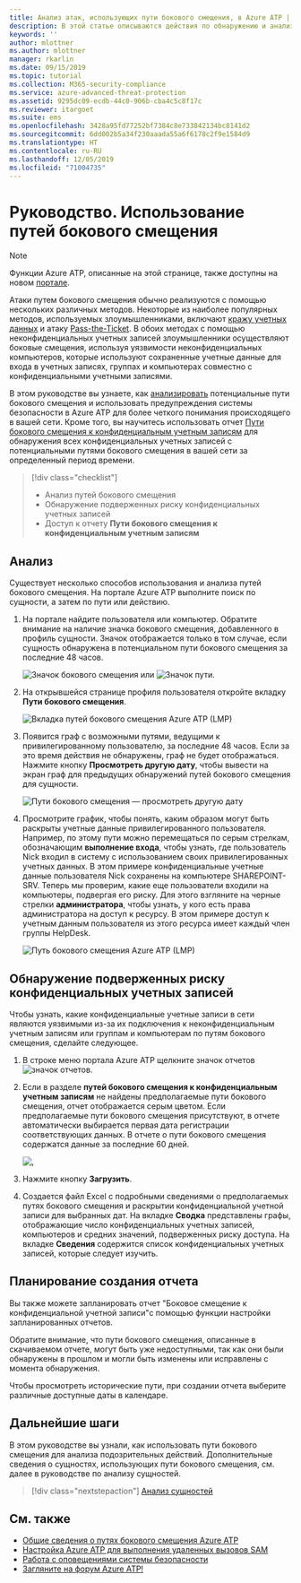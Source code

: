 ```yaml
---
title: Анализ атак, использующих пути бокового смещения, в Azure ATP | Документация Майкрософт
description: В этой статье описываются действия по обнаружению и анализу атак, использующих пути бокового смещения, в Azure Advanced Threat Protection (ATP).
keywords: ''
author: mlottner
ms.author: mlottner
manager: rkarlin
ms.date: 09/15/2019
ms.topic: tutorial
ms.collection: M365-security-compliance
ms.service: azure-advanced-threat-protection
ms.assetid: 9295dc09-ecdb-44c0-906b-cba4c5c8f17c
ms.reviewer: itargoet
ms.suite: ems
ms.openlocfilehash: 3428a95fd77252bf7384c8e733842134bc8141d2
ms.sourcegitcommit: 6dd002b5a34f230aaada55a6f6178c2f9e1584d9
ms.translationtype: HT
ms.contentlocale: ru-RU
ms.lasthandoff: 12/05/2019
ms.locfileid: "71004735"
---
```

# <a name="tutorial-use-lateral-movement-paths-lmps"></a>Руководство. Использование путей бокового смещения

> [!NOTE]
> Функции Azure ATP, описанные на этой странице, также доступны на новом [портале](https://portal.cloudappsecurity.com).

Атаки путем бокового смещения обычно реализуются с помощью нескольких различных методов. Некоторые из наиболее популярных методов, используемых злоумышленниками, включают [кражу учетных данных](suspicious-activity-guide.md#) и атаку [Pass-the-Ticket](suspicious-activity-guide.md). В обоих методах с помощью неконфиденциальных учетных записей злоумышленники осуществляют боковые смещения, используя уязвимости неконфиденциальных компьютеров, которые используют сохраненные учетные данные для входа в учетных записях, группах и компьютерах совместно с конфиденциальными учетными записями.

В этом руководстве вы узнаете, как [анализировать](#investigate) потенциальные пути бокового смещения и использовать предупреждения системы безопасности в Azure ATP для более четкого понимания происходящего в вашей сети. Кроме того, вы научитесь использовать отчет [Пути бокового смещения к конфиденциальным учетным записям](#discover-your-at-risk-sensitive-accounts) для обнаружения всех конфиденциальных учетных записей с потенциальными путями бокового смещения в вашей сети за определенный период времени.

> [!div class="checklist"]
> * Анализ путей бокового смещения
> * Обнаружение подверженных риску конфиденциальных учетных записей
> * Доступ к отчету **Пути бокового смещения к конфиденциальным учетным записям**


## <a name="investigate"></a>Анализ

Существует несколько способов использования и анализа путей бокового смещения. На портале Azure ATP выполните поиск по сущности, а затем по пути или действию.

1. На портале найдите пользователя или компьютер. Обратите внимание на наличие значка бокового смещения, добавленного в профиль сущности. Значок отображается только в том случае, если сущность обнаружена в потенциальном пути бокового смещения за последние 48 часов.  

   ![Значок бокового смещения](./media/lateral-movement-icon.png) или ![Значок пути](./media/paths-icon.png).

2. На открывшейся странице профиля пользователя откройте вкладку **Пути бокового смещения**.

   ![Вкладка путей бокового смещения Azure ATP (LMP)](./media/lateral-movement-path-tab.png)

3. Появится граф с возможными путями, ведущими к привилегированному пользователю, за последние 48 часов. Если за это время действия не обнаружены, граф не будет отображаться. Нажмите кнопку **Просмотреть другую дату**, чтобы вывести на экран граф для предыдущих обнаружений путей бокового смещения для сущности.

   ![Пути бокового смещения — просмотреть другую дату](./media/atp-view-different-date.png)

4. Просмотрите график, чтобы понять, каким образом могут быть раскрыты учетные данные привилегированного пользователя. Например, по этому пути можно перемещаться по серым стрелкам, обозначающим **выполнение входа**, чтобы узнать, где пользователь Nick входил в систему с использованием своих привилегированных учетных данных. В этом примере конфиденциальные учетные данные пользователя Nick сохранены на компьютере SHAREPOINT-SRV. Теперь мы проверим, какие еще пользователи входили на компьютеры, подвергая его риску. Для этого взгляните на черные стрелки **администратора**, чтобы узнать, у кого есть права администратора на доступ к ресурсу. В этом примере доступ к учетным данным пользователя из этого ресурса имеет каждый член группы HelpDesk.  

   ![Путь бокового смещения Azure ATP (LMP)](./media/atp-lmp.png)

## <a name="discover-your-at-risk-sensitive-accounts"></a>Обнаружение подверженных риску конфиденциальных учетных записей

Чтобы узнать, какие конфиденциальные учетные записи в сети являются уязвимыми из-за их подключения к неконфиденциальным учетным записям или группам и компьютерам по путям бокового смещения, сделайте следующее. 

1. В строке меню портала Azure ATP щелкните значок отчетов ![значок отчетов](./media/atp-report-icon.png).

2. Если в разделе **путей бокового смещения к конфиденциальным учетным записям** не найдены предполагаемые пути бокового смещения, отчет отображается серым цветом. Если предполагаемые пути бокового смещения присутствуют, в отчете автоматически выбирается первая дата регистрации соответствующих данных. В отчете о пути бокового смещения содержатся данные за последние 60 дней.

   ![,](./media/reports.png)

3. Нажмите кнопку **Загрузить**.

4. Создается файл Excel с подробными сведениями о предполагаемых путях бокового смещения и раскрытии конфиденциальной учетной записи для выбранных дат. На вкладке **Сводка** представлены графы, отображающие число конфиденциальных учетных записей, компьютеров и средних значений, подверженных риску доступа. На вкладке **Сведения** содержится список конфиденциальных учетных записей, которые следует изучить.

## <a name="schedule-report"></a>Планирование создания отчета

Вы также можете запланировать отчет "Боковое смещение к конфиденциальной учетной записи"с помощью функции настройки запланированных отчетов.

Обратите внимание, что пути бокового смещения, описанные в скачиваемом отчете, могут быть уже недоступными, так как они были обнаружены в прошлом и могли быть изменены или исправлены с момента обнаружения.

Чтобы просмотреть исторические пути, при создании отчета выберите различные доступные даты в календаре.

## <a name="next-steps"></a>Дальнейшие шаги

В этом руководстве вы узнали, как использовать пути бокового смещения для анализа подозрительных действий. Дополнительные сведения о сущностях, использующих пути бокового смещения, см. далее в руководстве по анализу сущностей.
> [!div class="nextstepaction"]
> [Анализ сущностей](investigate-entity.md)

## <a name="see-also"></a>См. также

- [Общие сведения о путях бокового смещения Azure ATP](use-case-lateral-movement-path.md)
- [Настройка Azure ATP для выполнения удаленных вызовов SAM](install-atp-step8-samr.md)
- [Работа с оповещениями системы безопасности](working-with-suspicious-activities.md)
- [Загляните на форум Azure ATP!](https://aka.ms/azureatpcommunity)
